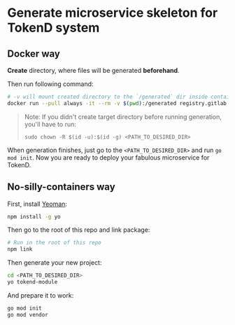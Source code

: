 # Generate microservice skeleton for TokenD system

## Docker way

**Create** directory, where files will be generated **beforehand**.

Then run following command:
```sh
# -v will mount created directory to the `/generated` dir inside container, use absolute path, please
docker run --pull always -it --rm -v $(pwd):/generated registry.gitlab.com/tokend/yo-generator-tokend-module
```
> Note: If you didn't create target directory before running generation, you'll have to run:
>
> `sudo chown -R $(id -u):$(id -g) <PATH_TO_DESIRED_DIR>`

When generation finishes, just go to the `<PATH_TO_DESIRED_DIR>` and run `go mod init`. Now you are ready to deploy your fabulous microservice for TokenD.

## No-silly-containers way

First, install [Yeoman](http://yeoman.io):

```sh
npm install -g yo
```

Then go to the root of this repo and link package:
```sh
# Run in the root of this repo
npm link
```

Then generate your new project:
```sh
cd <PATH_TO_DESIRED_DIR>
yo tokend-module
```

And prepare it to work:
```sh
go mod init
go mod vendor
```
